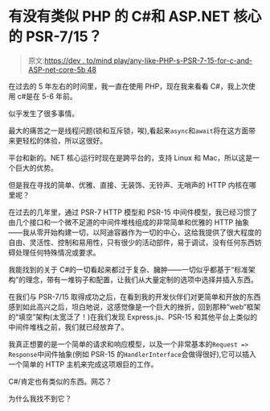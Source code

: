 # 有没有类似 PHP 的 C#和 ASP.NET 核心的 PSR-7/15？

> 原文:[https://dev . to/mind play/any-like-PHP-s-PSR-7-15-for-c-and-ASP-net-core-5b 48](https://dev.to/mindplay/anything-like-php-s-psr-7-15-for-c-and-asp-net-core-5b48)

在过去的 5 年左右的时间里，我一直在使用 PHP，现在我来看看 C#，我上次使用 c#是在 5-6 年前。

似乎发生了很多事情。

最大的痛苦之一是线程问题(锁和互斥锁，唉),看起来`async`和`await`将在这方面带来更轻松的体验，所以这很好。

平台和新的。NET 核心运行时现在是跨平台的，支持 Linux 和 Mac，所以这是一个巨大的优势。

但是我在寻找的简单、优雅、直接、无装饰、无铃声、无哨声的 HTTP 内核在哪里呢？

在过去的几年里，通过 PSR-7 HTTP 模型和 PSR-15 中间件模型，我已经习惯了由几个接口和一个微不足道的中间件堆栈组成的非常简单和优雅的 HTTP 抽象——我从零开始构建一切，以阿迪容器作为一切的中心，这给我提供了很大程度的自由、灵活性、控制和易用性，只有很少的活动部件，易于调试，没有任何东西妨碍处理任何特殊情况或要求。

我能找到的关于 C#的一切看起来都过于复杂、臃肿——一切似乎都基于“标准架构”的理念，带有一堆钩子和配置，让我们从大量定制的选项中选择并插入东西。

在我们与 PSR-7/15 取得成功之后，在看到我的开发伙伴们对更简单和开放的东西感到如此高兴之后，坦白地说，这感觉像是一个巨大的挫折，回到那种“web”框架的“填空”架构(太宽泛了！)在我们发现 Express.js、PSR-15 和其他平台上类似的中间件堆栈之前，我们就已经放弃了。

我真正想要的是一个简单的请求和响应模型，以及一个非常基本的`Request => Response`中间件抽象(例如 PSR-15 的`HandlerInterface`会做得很好),它可以插入一个简单的 HTTP 主机来完成这项艰巨的工作。

C#/肯定也有类似的东西。网芯？

为什么我找不到它？